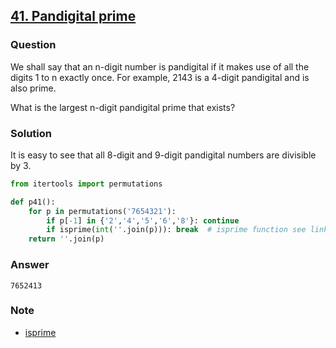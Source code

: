 ## **[41. Pandigital prime](https://projecteuler.net/problem=41)**

### Question
We shall say that an n-digit number is pandigital if it makes use of all the digits 1 to n exactly once. For example, 2143 is a 4-digit pandigital and is also prime.

What is the largest n-digit pandigital prime that exists?

### Solution
It is easy to see that all 8-digit and 9-digit pandigital numbers are divisible by 3.

```python
from itertools import permutations

def p41():
    for p in permutations('7654321'):
        if p[-1] in {'2','4','5','6','8'}: continue
        if isprime(int(''.join(p))): break  # isprime function see link below
    return ''.join(p)
```

### Answer 
`7652413`

### Note
- [isprime](https://github.com/doudou-h/doudou-h.github.io/blob/main/project-euler-solution/7.%2010001st%20prime.md)
